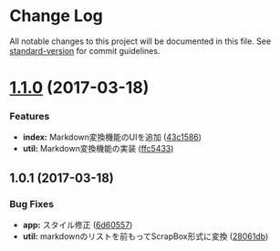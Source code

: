 # Change Log

All notable changes to this project will be documented in this file. See [standard-version](https://github.com/conventional-changelog/standard-version) for commit guidelines.

<a name="1.1.0"></a>
# [1.1.0](https://github.com/hashrock/md2sb-online/compare/v1.0.1...v1.1.0) (2017-03-18)


### Features

* **index:** Markdown変換機能のUIを追加 ([43c1586](https://github.com/hashrock/md2sb-online/commit/43c1586))
* **util:** Markdown変換機能の実装 ([ffc5433](https://github.com/hashrock/md2sb-online/commit/ffc5433))



<a name="1.0.1"></a>
## 1.0.1 (2017-03-18)


### Bug Fixes

* **app:** スタイル修正 ([6d60557](https://github.com/hashrock/md2sb-online/commit/6d60557))
* **util:** markdownのリストを前もってScrapBox形式に変換 ([28061db](https://github.com/hashrock/md2sb-online/commit/28061db))
